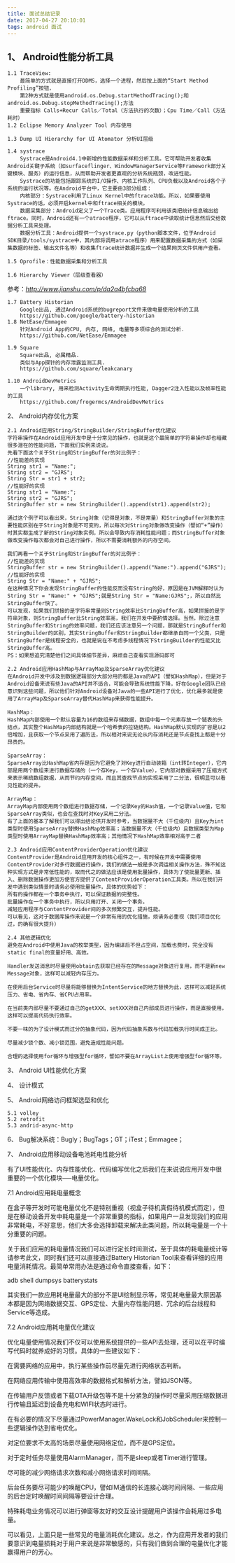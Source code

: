 ```yaml
---
title: 面试总结记录
date: 2017-04-27 20:10:01
tags: android 面试
---
```

## 1、 Android性能分析工具
	
	1.1 TraceView:
		最简单的方式就是直接打开DDMS，选择一个进程，然后按上面的“Start Method Profiling”按钮，
		第2种方式就是使用android.os.Debug.startMethodTracing();和android.os.Debug.stopMethodTracing();方法
		重要指标 Calls+Recur Calls／Total（方法执行的次数）；Cpu Time／Call（方法耗时）
	1.2 Eclipse Memory Analyzer Tool 内存使用
	
	1.3 Dump UI Hierarchy for UI Atomator 分析UI层级
	
	1.4 systrace
		Systrace是Android4.1中新增的性能数据采样和分析工具。它可帮助开发者收集Android关键子系统（如surfaceflinger、WindowManagerService等Framework部分关键模块、服务）的运行信息，从而帮助开发者更直观的分析系统瓶颈，改进性能。
		Systrace的功能包括跟踪系统的I/O操作、内核工作队列、CPU负载以及Android各个子系统的运行状况等。在Android平台中，它主要由3部分组成：
		内核部分：Systrace利用了Linux Kernel中的ftrace功能。所以，如果要使用Systrace的话，必须开启kernel中和ftrace相关的模块。
		数据采集部分：Android定义了一个Trace类。应用程序可利用该类把统计信息输出给ftrace。同时，Android还有一个atrace程序，它可以从ftrace中读取统计信息然后交给数据分析工具来处理。
		数据分析工具：Android提供一个systrace.py（python脚本文件，位于Android SDK目录/tools/systrace中，其内部将调用atrace程序）用来配置数据采集的方式（如采集数据的标签、输出文件名等）和收集ftrace统计数据并生成一个结果网页文件供用户查看。
	
	1.5 Oprofile：性能数据采集和分析工具
	
	1.6 Hierarchy Viewer（层级查看器）
	
参考：*http://www.jianshu.com/p/da2a4bfcba68*

	1.7 Battery Historian 
		Google出品, 通过Android系统的bugreport文件来做电量使用分析的工具
		https://github.com/google/battery-historian
	1.8 NetEase/Emmagee
		针对Android App的CPU, 内存, 网络, 电量等多项综合的测试分析.
		https://github.com/NetEase/Emmagee
		
	1.9 Square
		Square出品, 必属精品.
		类似与App探针的内存泄露监测工具.
		https://github.com/square/leakcanary
		
	1.10 AndroidDevMetrics
		一个library, 用来检测Activity生命周期执行性能, Dagger2注入性能以及帧率性能的工具
		https://github.com/frogermcs/AndroidDevMetrics

2、 Android内存优化方案

	2.1 Android应用String/StringBuilder/StringBuffer优化建议
	字符串操作在Android应用开发中是十分常见的操作，也就是这个最简单的字符串操作却也暗藏很多潜在的性能问题，下面我们实例来说说。
	先看下面这个关于String和StringBuffer的对比例子：
	//性能差的实现
	String str1 = "Name:";
	String str2 = "GJRS";
	String Str = str1 + str2;
	//性能好的实现
	String str1 = "Name:";
	String str2 = "GJRS";
	StringBuffer str = new StringBuilder().append(str1).append(str2);
	
	通过这个例子可以看出来，String对象（记得是对象，不是常量）和StringBuffer对象的主要性能区别在于String对象是不可变的，所以每次对String对象做改变操作（譬如“+”操作）时其实都生成了新的String对象实例，所以会导致内存消耗性能问题；而StringBuffer对象做改变操作每次都会对自己进行操作，所以不需要消耗额外的内存空间。
	
	我们再看一个关于String和StringBuffer的对比例子：
	//性能差的实现
	StringBuffer str = new StringBuilder().append("Name:").append("GJRS");
	//性能好的实现
	String Str = "Name:" + "GJRS";
	在这种情况下你会发现StringBuffer的性能反而没有String的好，原因是在JVM解释时认为 
	String Str = "Name:" + "GJRS";就是String Str = "Name:GJRS";，所以自然比StringBuffer快了。
	可以发现，如果我们拼接的是字符串常量则String效率比StringBuffer高，如果拼接的是字符串对象，则StringBuffer比String效率高，我们在开发中要酌情选择。当然，除过注意StringBuffer和String的效率问题，我们还应该注意另一个问题，那就是StringBuffer和StringBuilder的区别，其实StringBuffer和StringBuilder都继承自同一个父类，只是StringBuffer是线程安全的，也就是说在不考虑多线程情况下StringBuilder的性能又比StringBuffer高。
	PS：如果想追究清楚他们之间具体细节差异，麻烦自己查看实现源码即可

	2.2 Android应用HashMap与ArrayMap及SparseArray优化建议
	在Android开发中涉及到数据逻辑部分大部分用的都是Java的API（譬如HashMap），但是对于Android设备来说有些Java的API并不适合，可能会导致系统性能下降，好在Google团队已经意识到这些问题，所以他们针对Android设备对Java的一些API进行了优化，优化最多就是使用了ArrayMap及SparseArray替代HashMap来获得性能提升。
	
	HashMap：
	HashMap内部使用一个默认容量为16的数组来存储数据，数组中每一个元素存放一个链表的头结点，其实整个HashMap内部结构就是一个哈希表的拉链结构。HashMap默认实现的扩容是以2倍增加，且获取一个节点采用了遍历法，所以相对来说无论从内存消耗还是节点查找上都是十分昂贵的。
	
	SparseArray：
	SparseArray比HashMap省内存是因为它避免了对Key进行自动装箱（int转Integer），它内部是用两个数组来进行数据存储的（一个存Key，一个存Value），它内部对数据采用了压缩方式来表示稀疏数组数据，从而节约内存空间，而且其查找节点的实现采用了二分法，很明显可以看见性能的提升。
	
	ArrayMap：
	ArrayMap内部使用两个数组进行数据存储，一个记录Key的Hash值，一个记录Value值，它和SparseArray类似，也会在查找时对Key采用二分法。
	有了上面的基本了解我们可以得出结论供开发时参考，当数据量不大（千位级内）且Key为int类型时使用SparseArray替换HashMap效率高；当数据量不大（千位级内）且数据类型为Map类型时使用ArrayMap替换HashMap效率高；其他情况下HashMap效率相对高于二者
	
	2.3 Android应用ContentProviderOperation优化建议
	ContentProvider是Android应用开发的核心组件之一，有时候在开发中需要使用ContentProvider对多行数据进行操作，我们的做法一般是多次调运相关操作方法，殊不知这种实现方式是非常低性能的，取而代之的做法应该是使用批量操作，具体为了使批量更新、插入、删除数据操作更加方便官方提供了ContentProviderOperation工具类。所以在我们开发中遇到类似情景时请务必使用批量操作，具体的优势如下：
	所有的操作都在一个事务中执行，可以保证数据的完整性。
	批量操作在一个事务中执行，所以只用打开、关闭一个事务。
	减轻应用程序与ContentProvider间的多次频繁交互，提升性能。
	可以看见，这对于数据库操作来说是一个非常有用的优化措施，烦请务必重视（我们项目优化过，的确有很大提升）

	2.4 其他逻辑优化
	避免在Android中使用Java的枚举类型，因为编译后不但占空间，加载也费时，完全没有static final的变量好用、高效。

	Handler发送消息时尽量使用obtain去获取已经存在的Message对象进行复用，而不是新new Message对象，这样可以减轻内存压力。
	
	在使用后台Service时尽量将能够替换为IntentService的地方替换为此，这样可以减轻系统压力、省电、省内存、省CPU占用率。
	
	在当前类内部尽量不要通过自己的getXXX、setXXX对自己内部成员进行操作，而是直接使用，这样可以提高代码执行效率。
	
	不要一味的为了设计模式而过分的抽象代码，因为代码抽象系数与代码加载执行时间成正比。
	
	尽量减少锁个数、减小锁范围，避免造成性能问题。
	
	合理的选择使用for循环与增强型for循环，譬如不要在ArrayList上使用增强型for循环等。
3、 Android UI性能优化方案

4、 设计模式

5、 Android网络访问框架选型和优化
	
	5.1 volley
	5.2 retrofit
	5.3 andrid-async-http
	
	

6、 Bug解决系统：Bugly；BugTags；GT；iTest；Emmagee；

7、 Android应用移动设备电池耗电性能分析

有了UI性能优化、内存性能优化、代码编写优化之后我们在来说说应用开发中很重要的一个优化模块—–电量优化。

7.1 Android应用耗电量概念

在盒子等开发时可能电量优化不是特别重视（视盒子待机真假待机模式而定），但是在移动设备开发中耗电量是一个非常重要的指标，如果用户一旦发现我们的应用非常耗电，不好意思，他们大多会选择卸载来解决此类问题，所以耗电量是一个十分重要的问题。

关于我们应用的耗电量情况我们可以进行定长时间测试，至于具体的耗电量统计等请参考此文，同时我们还可以直接通过Battery Historian Tool来查看详细的应用电量消耗情况。最简单常用办法是通过命令直接查看，如下：

adb shell dumpsys batterystats

其实我们一款应用耗电量最大的部分不是UI绘制显示等，常见耗电量最大原因基本都是因为网络数据交互、GPS定位、大量内存性能问题、冗余的后台线程和Service等造成。

7.2 Android应用耗电量优化建议

优化电量使用情况我们不仅可以使用系统提供的一些API去处理，还可以在平时编写代码时就养成好的习惯。具体的一些建议如下：

在需要网络的应用中，执行某些操作前尽量先进行网络状态判断。

在网络应用传输中使用高效率的数据格式和解析方法，譬如JSON等。

在传输用户反馈或者下载OTA升级包等不是十分紧急的操作时尽量采用压缩数据进行传输且延迟到设备充电和WIFI状态时进行。

在有必要的情况下尽量通过PowerManager.WakeLock和JobScheduler来控制一些逻辑操作达到省电优化。

对定位要求不太高的场景尽量使用网络定位，而不是GPS定位。

对于定时任务尽量使用AlarmManager，而不是sleep或者Timer进行管理。

尽可能的减少网络请求次数和减小网络请求时间间隔。

后台任务要尽可能少的唤醒CPU，譬如IM通信的长连接心跳时间间隔、一些应用的后台定时唤醒时间间隔等要设计合理。

特殊耗电业务情况可以进行弹窗等友好的交互设计提醒用户该操作会耗用过多电量。

可以看见，上面只是一些常见的电量消耗优化建议。总之，作为应用开发者的我们要意识到电量损耗对于用户来说是非常敏感的，只有我们做到合理的电量优化才能赢得用户的芳心。